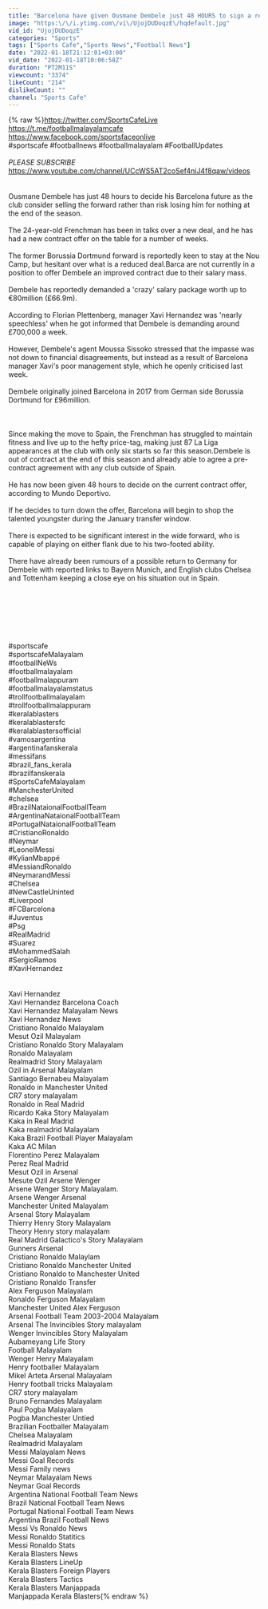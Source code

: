 ```yaml
---
title: "Barcelona have given Ousmane Dembele just 48 HOURS to sign a reduced new deal or quit club"
image: "https:\/\/i.ytimg.com\/vi\/UjojDUDoqzE\/hqdefault.jpg"
vid_id: "UjojDUDoqzE"
categories: "Sports"
tags: ["Sports Cafe","Sports News","Football News"]
date: "2022-01-18T21:12:01+03:00"
vid_date: "2022-01-18T10:06:58Z"
duration: "PT2M11S"
viewcount: "3374"
likeCount: "214"
dislikeCount: ""
channel: "Sports Cafe"
---
```

{% raw %}<a rel="nofollow" target="blank" href="https://twitter.com/SportsCafeLive">https://twitter.com/SportsCafeLive</a><br /><a rel="nofollow" target="blank" href="https://t.me/footballmalayalamcafe">https://t.me/footballmalayalamcafe</a><br /><a rel="nofollow" target="blank" href="https://www.facebook.com/sportsfaceonlive">https://www.facebook.com/sportsfaceonlive</a><br />#sportscafe #footballnews  #footballmalayalam #FootballUpdates<br /><br />*PLEASE SUBSCRIBE*<br /><a rel="nofollow" target="blank" href="https://www.youtube.com/channel/UCcWS5AT2coSef4niJ4f8qaw/videos">https://www.youtube.com/channel/UCcWS5AT2coSef4niJ4f8qaw/videos</a><br /><br /><br />Ousmane Dembele has just 48 hours to decide his Barcelona future as the club consider selling the forward rather than risk losing him for nothing at the end of the season.<br /><br />The 24-year-old Frenchman has been in talks over a new deal, and he has had a new contract offer on the table for a number of weeks.<br /><br />The former Borussia Dortmund forward is reportedly keen to stay at the Nou Camp, but hesitant over what is a reduced deal.Barca are not currently in a position to offer Dembele an improved contract due to their salary mass.  <br /><br />Dembele has reportedly demanded a 'crazy' salary package worth up to €80million (£66.9m).<br /><br />According to Florian Plettenberg, manager Xavi Hernandez was 'nearly speechless' when he got informed that Dembele is demanding around £700,000 a week.<br /><br />However, Dembele's agent Moussa Sissoko stressed that the impasse was not down to financial disagreements, but instead as a result of Barcelona manager Xavi's poor management style, which he openly criticised last week.<br /><br />Dembele originally joined Barcelona in 2017 from German side Borussia Dortmund for £96million.<br /><br /><br /><br />Since making the move to Spain, the Frenchman has struggled to maintain fitness and live up to the hefty price-tag, making just 87 La Liga appearances at the club with only six starts so far this season.Dembele is out of contract at the end of this season and already able to agree a pre-contract agreement with any club outside of Spain.<br /><br />He has now been given 48 hours to decide on the current contract offer, according to Mundo Deportivo.<br /><br />If he decides to turn down the offer, Barcelona will begin to shop the talented youngster during the January transfer window.<br /><br />There is expected to be significant interest in the wide forward, who is capable of playing on either flank due to his two-footed ability.<br /><br />There have already been rumours of a possible return to Germany for Dembele with reported links to Bayern Munich, and English clubs Chelsea and Tottenham keeping a close eye on his situation out in Spain. <br /><br /><br /><br /><br /><br /><br /><br />#sportscafe<br />#sportscafeMalayalam<br />#footballNeWs<br />#footballmalayalam<br />#footballmalappuram<br />#footballmalayalamstatus<br />#trollfootballmalayalam<br />#trollfootballmalappuram<br />#keralablasters<br />#keralablastersfc<br />#keralablastersofficial<br />#vamosargentina<br />#argentinafanskerala<br />#messifans<br />#brazil_fans_kerala<br />#brazilfanskerala<br />#SportsCafeMalayalam<br />#ManchesterUnited<br />#chelsea<br />#BrazilNataionalFootballTeam<br />#ArgentinaNataionalFootballTeam<br />#PortugalNataionalFootballTeam<br />#CristianoRonaldo<br />#Neymar<br />#LeonelMessi<br />#KylianMbappé<br />#MessiandRonaldo<br />#NeymarandMessi<br />#Chelsea<br />#NewCastleUninted<br />#Liverpool<br />#FCBarcelona<br />#Juventus<br />#Psg<br />#RealMadrid<br />#Suarez<br />#MohammedSalah<br />#SergioRamos<br />#XaviHernandez<br /><br /><br />Xavi Hernandez<br />Xavi Hernandez Barcelona Coach<br />Xavi Hernandez Malayalam News<br />Xavi Hernandez News<br />Cristiano Ronaldo Malayalam<br />Mesut Ozil Malayalam<br />Cristiano Ronaldo Story Malayalam<br />Ronaldo Malayalam<br />Realmadrid Story Malayalam<br />Ozil in Arsenal Malayalam<br />Santiago Bernabeu Malayalam<br />Ronaldo in Manchester United<br />CR7 story malayalam<br />Ronaldo in Real Madrid<br />Ricardo Kaka Story Malayalam<br />Kaka in Real Madrid<br />Kaka realmadrid Malayalam<br />Kaka Brazil Football Player Malayalam<br />Kaka AC Milan<br />Florentino Perez Malayalam<br />Perez Real Madrid<br />Mesut Ozil in Arsenal<br />Mesute Ozil Arsene Wenger<br />Arsene Wenger Story Malayalam.<br />Arsene Wenger Arsenal<br />Manchester United Malayalam<br />Arsenal Story Malayalam<br />Thierry Henry Story Malayalam<br />Theory Henry story malayalam<br />Real Madrid Galactico's Story Malayalam<br />Gunners Arsenal<br />Cristiano Ronaldo Malaylam<br />Cristiano Ronaldo Manchester United<br />Cristiano Ronaldo to Manchester United<br />Cristiano Ronaldo Transfer<br />Alex Ferguson Malayalam<br />Ronaldo Ferguson Malayalam<br />Manchester United Alex Ferguson<br />Arsenal Football Team 2003-2004 Malayalam<br />Arsenal The Invincibles Story malayalam<br />Wenger Invincibles Story Malayalam<br />Aubameyang Life Story<br />Football Malayalam<br />Wenger Henry Malayalam<br />Henry footballer Malayalam<br />Mikel Arteta Arsenal Malayalam<br />Henry football tricks Malayalam<br />CR7 story malayalam<br />Bruno Fernandes Malayalam<br />Paul Pogba Malayalam<br />Pogba Manchester Untied<br />Brazilian Footballer Malayalam<br />Chelsea Malayalam<br />Realmadrid Malayalam<br />Messi Malayalam News<br />Messi Goal Records<br />Messi Family news<br />Neymar Malayalam News<br />Neymar Goal Records<br />Argentina National Football Team News<br />Brazil  National Football Team News<br />Portugal  National Football Team News<br />Argentina Brazil Football News<br />Messi Vs Ronaldo News<br />Messi Ronaldo Statitics<br />Messi Ronaldo Stats<br />Kerala Blasters News<br />Kerala Blasters LineUp<br />Kerala Blasters Foreign Players<br />Kerala Blasters Tactics<br />Kerala Blasters Manjappada<br />Manjappada Kerala Blasters{% endraw %}
